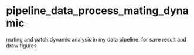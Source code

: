 # pipeline_data_process_mating_dynamic
mating and patch dynamic analysis in my data pipeline. for save result and draw figures
